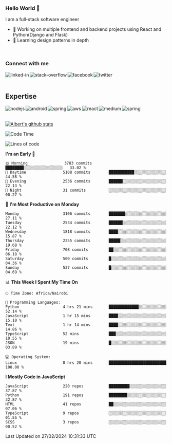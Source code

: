 

### Hello World 👋
I am a full-stack software engineer
- 🔭 Working on multiple frontend and backend projects using React and Python(Django and Flask)
- 🌱 Learning design patterns in depth

<br>

### Connect with me

[<img align="left" alt="linked-in" src="https://img.shields.io/badge/linkedin-%230077B5.svg?&style=for-the-badge&logo=linkedin&logoColor=white" />](https://www.linkedin.com/in/albert-byrone/)

<!-- [<img align="left" alt="medium" src="https://img.shields.io/badge/medium-%2312100E.svg?&style=for-the-badge&logo=medium&logoColor=white" />](https://56faisal.medium.com/) -->

[<img align="left" alt="stack-overflow" src="https://img.shields.io/badge/stack%20overflow-FE7A16?logo=stack-overflow&logoColor=white&style=for-the-badge" />](https://stackoverflow.com/users/11916317/albert-byrone)

[<img align="left" alt="facebook" src="https://img.shields.io/badge/facebook-%231877F2.svg?&style=for-the-badge&logo=facebook&logoColor=white" />](https://web.facebook.com/albert.byrone.1/)

[<img align="left" alt="twitter" src="https://img.shields.io/badge/twitter-%231DA1F2.svg?&style=for-the-badge&logo=twitter&logoColor=white" />](https://twitter.com/byrone_albert)

<br>

<br>

## Expertise
<img align="left" alt="nodejs" src="https://img.shields.io/badge/python%20-%2343853D.svg?&style=for-the-badge&logo=node.js&logoColor=white" />
<img align="left" alt="android" src="https://img.shields.io/badge/Flask-3DDC84?logo=android&logoColor=white&style=for-the-badge" />
<img align="left" alt="spring" src="https://img.shields.io/badge/drf%20-%236DB33F.svg?&style=for-the-badge&logo=spring&logoColor=white" />
<img align="left" alt="aws" src="https://img.shields.io/badge/django%20AWS-%23232F3E?logo=amazon-aws&logoColor=white&style=for-the-badge" />
<img align="left" alt="react" src="https://img.shields.io/badge/react%20-%2320232a.svg?&style=for-the-badge&logo=react&logoColor=%2361DAFB" />
<img align="left" alt="medium" src="https://img.shields.io/badge/Angular-%23316192.svg?&style=for-the-badge&logo=postgresql&logoColor=white" />
<img align="left" alt="spring" src="https://img.shields.io/badge/Javascript%20-%236DB33F.svg?&style=for-the-badge&logo=spring&logoColor=white" />
<br>
<br>


[![Albert's github stats](https://github-readme-stats.vercel.app/api?username=Albert-Byrone&count_private=true&show_icons=true&theme=radical&hide_rank=false)](https://github.com/anuraghazra/github-readme-stats)

<!-- [![Top Langs](https://github-readme-stats.vercel.app/api/top-langs/?username=Albert-Byrone&layout=compact)](https://github.com/anuraghazra/github-readme-stats) -->

<!--
**Albert-Byrone/Albert-Byrone** is a ✨ _special_ ✨ repository because its `README.md` (this file) appears on your GitHub profile.

Here are some ideas to get you started:

- 🔭 I’m currently working on ...
- 🌱 I’m currently learning ...
- 👯 I’m looking to collaborate on ...
- 🤔 I’m looking for help with ...
- 💬 Ask me about ...
- 📫 How to reach me: ...
- 😄 Pronouns: ...
- ⚡ Fun fact: ...
-->


<!--START_SECTION:waka-->
![Code Time](http://img.shields.io/badge/Code%20Time-1%2C043%20hrs%205%20mins-blue)

![Lines of code](https://img.shields.io/badge/From%20Hello%20World%20I%27ve%20Written-63.2%20million%20lines%20of%20code-blue)

**I'm an Early 🐤** 

```text
🌞 Morning                3783 commits        ████████░░░░░░░░░░░░░░░░░   33.02 % 
🌆 Daytime                5108 commits        ███████████░░░░░░░░░░░░░░   44.58 % 
🌃 Evening                2536 commits        ██████░░░░░░░░░░░░░░░░░░░   22.13 % 
🌙 Night                  31 commits          ░░░░░░░░░░░░░░░░░░░░░░░░░   00.27 % 
```
📅 **I'm Most Productive on Monday** 

```text
Monday                   3106 commits        ███████░░░░░░░░░░░░░░░░░░   27.11 % 
Tuesday                  2534 commits        ██████░░░░░░░░░░░░░░░░░░░   22.12 % 
Wednesday                1818 commits        ████░░░░░░░░░░░░░░░░░░░░░   15.87 % 
Thursday                 2255 commits        █████░░░░░░░░░░░░░░░░░░░░   19.68 % 
Friday                   708 commits         ██░░░░░░░░░░░░░░░░░░░░░░░   06.18 % 
Saturday                 500 commits         █░░░░░░░░░░░░░░░░░░░░░░░░   04.36 % 
Sunday                   537 commits         █░░░░░░░░░░░░░░░░░░░░░░░░   04.69 % 
```


📊 **This Week I Spent My Time On** 

```text
🕑︎ Time Zone: Africa/Nairobi

💬 Programming Languages: 
Python                   4 hrs 21 mins       █████████████░░░░░░░░░░░░   52.14 % 
JavaScript               1 hr 15 mins        ████░░░░░░░░░░░░░░░░░░░░░   15.10 % 
Text                     1 hr 14 mins        ████░░░░░░░░░░░░░░░░░░░░░   14.86 % 
TypeScript               52 mins             ███░░░░░░░░░░░░░░░░░░░░░░   10.55 % 
JSON                     19 mins             █░░░░░░░░░░░░░░░░░░░░░░░░   03.89 % 

💻 Operating System: 
Linux                    8 hrs 20 mins       █████████████████████████   100.00 % 
```

**I Mostly Code in JavaScript** 

```text
JavaScript               220 repos           █████████░░░░░░░░░░░░░░░░   37.87 % 
Python                   191 repos           ████████░░░░░░░░░░░░░░░░░   32.87 % 
HTML                     41 repos            ██░░░░░░░░░░░░░░░░░░░░░░░   07.06 % 
TypeScript               9 repos             ░░░░░░░░░░░░░░░░░░░░░░░░░   01.55 % 
SCSS                     3 repos             ░░░░░░░░░░░░░░░░░░░░░░░░░   00.52 % 
```




 Last Updated on 27/02/2024 10:31:33 UTC
<!--END_SECTION:waka-->
